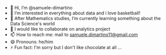 - 👋 Hi, I’m @samuele-dimartino
- 👀 I’m interested in everything about data and i love basketball!
- 🌱 After Mathematics studies, I’m currently learning something about the Data Science's world
- 💞️ I would like to collaborate on analytics project
- 📫 How to reach me: mail to samuele.dimartino11@gmail.com
- 😄 Pronouns: he/him
- ⚡ Fun fact: I'm sorry but I don't like chocolate at all ...

<!---
samu-dimartino11/samu-dimartino11 is a ✨ special ✨ repository because its `README.md` (this file) appears on your GitHub profile.
You can click the Preview link to take a look at your changes.
--->
